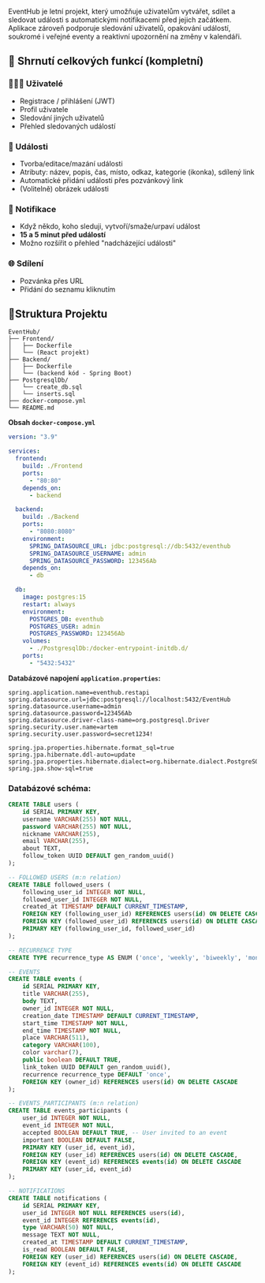 EventHub je letní projekt, který umožňuje uživatelům vytvářet, sdílet a sledovat události s automatickými notifikacemi před jejich začátkem. Aplikace zároveň podporuje sledování uživatelů, opakování událostí, soukromé i veřejné eventy a reaktivní upozornění na změny v kalendáři.

## 🔧 Shrnutí celkových funkcí (kompletní)

### 🧑‍🤝‍🧑 Uživatelé

- Registrace / přihlášení (JWT)
- Profil uživatele
- Sledování jiných uživatelů
- Přehled sledovaných událostí

### 📅 Události

- Tvorba/editace/mazání události
- Atributy: název, popis, čas, místo, odkaz, kategorie (ikonka), sdílený link
- Automatické přidání události přes pozvánkový link
- (Volitelně) obrázek události

### 🔔 Notifikace

- Když někdo, koho sleduji, vytvoří/smaže/urpaví událost
- **15 a 5 minut před událostí**
- Možno rozšířit o přehled "nadcházející události"

### 🌐 Sdílení

- Pozvánka přes URL
- Přidání do seznamu kliknutím

## 📁Struktura Projektu

```
EventHub/
├── Frontend/
│   ├── Dockerfile
│   └── (React projekt)
├── Backend/
│   ├── Dockerfile
│   └── (backend kód - Spring Boot)
├── PostgresqlDb/
│   └── create_db.sql
│	└── inserts.sql
├── docker-compose.yml
└── README.md
```

**Obsah `docker-compose.yml`**

```yaml
version: "3.9"

services:
  frontend:
    build: ./Frontend
    ports:
      - "80:80"
    depends_on:
      - backend

  backend:
    build: ./Backend
    ports:
      - "8080:8080"
    environment:
      SPRING_DATASOURCE_URL: jdbc:postgresql://db:5432/eventhub
      SPRING_DATASOURCE_USERNAME: admin
      SPRING_DATASOURCE_PASSWORD: 123456Ab
    depends_on:
      - db

  db:
    image: postgres:15
    restart: always
    environment:
      POSTGRES_DB: eventhub
      POSTGRES_USER: admin
      POSTGRES_PASSWORD: 123456Ab
    volumes:
      - ./PostgresqlDb:/docker-entrypoint-initdb.d/
    ports:
      - "5432:5432"
```

**Databázové napojení `application.properties`:**

```properties
spring.application.name=eventhub.restapi
spring.datasource.url=jdbc:postgresql://localhost:5432/EventHub
spring.datasource.username=admin
spring.datasource.password=123456Ab
spring.datasource.driver-class-name=org.postgresql.Driver
spring.security.user.name=artem
spring.security.user.password=secret1234!

spring.jpa.properties.hibernate.format_sql=true
spring.jpa.hibernate.ddl-auto=update
spring.jpa.properties.hibernate.dialect=org.hibernate.dialect.PostgreSQLDialect
spring.jpa.show-sql=true
```

### Databázové schéma:

```sql
CREATE TABLE users (
    id SERIAL PRIMARY KEY,
    username VARCHAR(255) NOT NULL,
    password VARCHAR(255) NOT NULL,
    nickname VARCHAR(255),
    email VARCHAR(255),
    about TEXT,
    follow_token UUID DEFAULT gen_random_uuid()
);

-- FOLLOWED USERS (m:n relation)
CREATE TABLE followed_users (
    following_user_id INTEGER NOT NULL,
    followed_user_id INTEGER NOT NULL,
    created_at TIMESTAMP DEFAULT CURRENT_TIMESTAMP,
    FOREIGN KEY (following_user_id) REFERENCES users(id) ON DELETE CASCADE,
    FOREIGN KEY (followed_user_id) REFERENCES users(id) ON DELETE CASCADE,
    PRIMARY KEY (following_user_id, followed_user_id)
);

-- RECURRENCE TYPE
CREATE TYPE recurrence_type AS ENUM ('once', 'weekly', 'biweekly', 'monthly', 'quarterly', 'yearly');

-- EVENTS
CREATE TABLE events (
    id SERIAL PRIMARY KEY,
    title VARCHAR(255),
    body TEXT,
    owner_id INTEGER NOT NULL,
    creation_date TIMESTAMP DEFAULT CURRENT_TIMESTAMP,
    start_time TIMESTAMP NOT NULL,
    end_time TIMESTAMP NOT NULL,
    place VARCHAR(511),
    category VARCHAR(100),
    color varchar(7),
    public boolean DEFAULT TRUE,
    link_token UUID DEFAULT gen_random_uuid(),
    recurrence recurrence_type DEFAULT 'once',
    FOREIGN KEY (owner_id) REFERENCES users(id) ON DELETE CASCADE
);

-- EVENTS_PARTICIPANTS (m:n relation)
CREATE TABLE events_participants (
    user_id INTEGER NOT NULL,
    event_id INTEGER NOT NULL,
    accepted BOOLEAN DEFAULT TRUE, -- User invited to an event
    important BOOLEAN DEFAULT FALSE,
    PRIMARY KEY (user_id, event_id),
    FOREIGN KEY (user_id) REFERENCES users(id) ON DELETE CASCADE,
    FOREIGN KEY (event_id) REFERENCES events(id) ON DELETE CASCADE
    PRIMARY KEY (user_id, event_id)
);

-- NOTIFICATIONS
CREATE TABLE notifications (
    id SERIAL PRIMARY KEY,
    user_id INTEGER NOT NULL REFERENCES users(id),
    event_id INTEGER REFERENCES events(id),
    type VARCHAR(50) NOT NULL,
    message TEXT NOT NULL,
    created_at TIMESTAMP DEFAULT CURRENT_TIMESTAMP,
    is_read BOOLEAN DEFAULT FALSE,
    FOREIGN KEY (user_id) REFERENCES users(id) ON DELETE CASCADE,
    FOREIGN KEY (event_id) REFERENCES events(id) ON DELETE CASCADE
);
```
